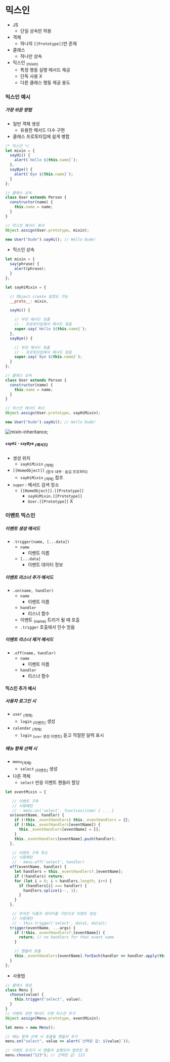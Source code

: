 믹스인
=====

- JS
  - 단일 상속만 허용
- 객체
  - 하나의 `[[Prototype]]`만 존재
- 클래스
  - 하나만 상속
- 믹스인 <sub>(mixin)</sub>
  - 특정 행동 실행 메서드 제공
  - 단독 사용 X
  - 다른 클래스 행동 제공 용도

### 믹스인 예시

##### 가장 쉬운 방법
- 일반 객체 생성
  - 유용한 메서드 다수 구현
- 클래스 프로토타입에 쉽게 병합

```javascript
/* 믹스인 */
let mixin = {
  sayHi() {
    alert(`Hello ${this.name}`);
  },
  sayBye() {
    alert(`Bye ${this.name}`);
  }
};

// 클래스 상속
class User extends Person {
  constructor(name) {
    this.name = name;
  }
}

// 믹스인 메서드 복사
Object.assign(User.prototype, mixin);

new User("Dude").sayHi(); // Hello Dude!
```
- 믹스인 상속
```javascript
let mixin = {
  say(phrase) {
    alert(phrase);
  }
};

let sayHiMixin = {

  // Object.create 설정도 가능
  __proto__: mixin,

  sayHi() {

    // 부모 메서드 호출
    // - 프로토타입에서 메서드 찾음
    super.say(`Hello ${this.name}`);
  },
  sayBye() {

    // 부모 메서드 호출
    // - 프로토타입에서 메서드 찾음
    super.say(`Bye ${this.name}`);
  }
};

// 클래스 상속
class User extends Person {
  constructor(name) {
    this.name = name;
  }
}

// 믹스인 메서드 복사
Object.assign(User.prototype, sayHiMixin);

new User("Dude").sayHi(); // Hello Dude!
```

![mixin-inheritance](../../images/09/07/mixin-inheritance.svg);

##### `sayHi` · `sayBye` <sub>(메서드)</sub>
- 생성 위치
  - `sayHiMixin` <sub>(객체)</sub>
- `[[HomeObject]]` <sub>(함수 내부 · 숨김 프로퍼티)</sub>
  - `sayHiMixin` <sub>(객체)</sub> 참조
- `super` : 메서드 검색 장소
  - `[[HomeObject]].[[Prototype]]`
    - `sayHiMixin.[[Prototype]]`
    - `User.[[Prototype]]` X

### 이벤트 믹스인

##### 이벤트 생성 메서드
- `.trigger(name, [...data])`
  - `name`
    - 이벤트 이름
  - `[...data]`
    - 이벤트 데이터 정보

##### 이벤트 리스너 추가 메서드
- `.on(name, handler)`
  - `name`
    - 이벤트 이름
  - `handler`
    - 리스너 함수
  - 이벤트 <sub>(name)</sub> 트리거 될 때 호출
  - `.trigger` 호출에서 인수 얻음

##### 이벤트 리스너 제거 메서드
- `.off(name, handler)`
  - `name`
    - 이벤트 이름
  - `handler`
    - 리스너 함수

#### 믹스인 추가 예시

##### 사용자 로그인 시
- `user` <sub>(객체)</sub>
  - `login` <sub>(이벤트)</sub> 생성
- `calendar` <sub>(객체)</sub>
  - `login` <sub>(`user` 생성 이벤트)</sub> 듣고 적절한 달력 표시

##### 메뉴 항목 선택 시
- `menu`<sub>(객체)</sub>
  - `select` <sub>(이벤트)</sub> 생성
- 다른 객체
  - `select` 반응 이벤트 핸들러 할당
```javascript
let eventMixin = {

   // 이벤트 구독
   // 사용패턴
   // - menu.on('select', function(item) { ... }
  on(eventName, handler) {
    if (!this._eventHandlers) this._eventHandlers = {};
    if (!this._eventHandlers[eventName]) {
      this._eventHandlers[eventName] = [];
    }
    this._eventHandlers[eventName].push(handler);
  },

   // 이벤트 구독 취소
   // 사용패턴
   // - menu.off('select', handler)
  off(eventName, handler) {
    let handlers = this._eventHandlers?.[eventName];
    if (!handlers) return;
    for (let i = 0; i < handlers.length; i++) {
      if (handlers[i] === handler) {
        handlers.splice(i--, 1);
      }
    }
  },

   // 주어진 이름과 데이터를 기반으로 이벤트 생성
   // 사용패턴
   // - this.trigger('select', data1, data2);
  trigger(eventName, ...args) {
    if (!this._eventHandlers?.[eventName]) {
      return; // no handlers for that event name
    }

    // 핸들러 호출
    this._eventHandlers[eventName].forEach(handler => handler.apply(this, args));
  }
};
```
- 사용법
```javascript
// 클래스 생성
class Menu {
  choose(value) {
    this.trigger("select", value);
  }
}
// 이벤트 관련 메서드 구현 믹스인 추가
Object.assign(Menu.prototype, eventMixin);

let menu = new Menu();

// 메뉴 항목 선택 시 호출될 핸들러 추가
menu.on("select", value => alert(`선택된 값: ${value}`));

// 이벤트 트리거 시 핸들러 실행되어 얼럿창 뜸
menu.choose("123"); // 선택된 값: 123
```
